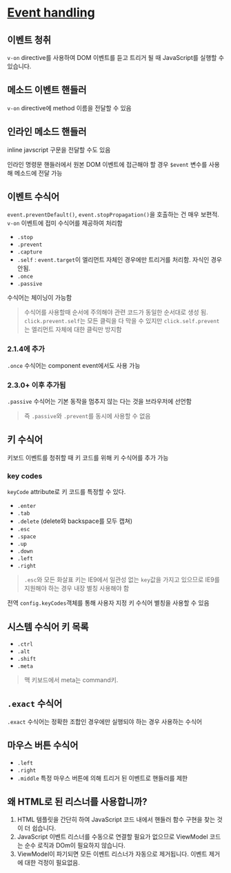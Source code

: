 # [Event handling](https://kr.vuejs.org/v2/guide/events.html)

## 이벤트 청취
`v-on` directive를 사용하여 DOM 이벤트를 듣고 트리거 될 때 JavaScript를 실행할 수 있습니다.

## 메소드 이벤트 핸들러
`v-on` directive에 method 이름을 전달할 수 있음

## 인라인 메소드 핸들러
inline javscript 구문을 전달할 수도 있음

인라인 명령문 핸들러에서 원본 DOM 이벤트에 접근해야 할 경우 `$event` 변수를 사용해 메소드에 전달 가능

## 이벤트 수식어
`event.preventDefault()`, `event.stopPropagation()`을 호출하는 건 매우 보편적. `v-on` 이벤트에 접미 수식어를 제공하여 처리함

- `.stop`
- `.prevent`
- `.capture`
- `.self` : `event.target`이 엘리먼트 자체인 경우에만 트리거를 처리함. 자식인 경우 안됨.
- `.once`
- `.passive`

수식어는 체이닝이 가능함

> 수식어를 사용할때 순서에 주의해야 관련 코드가 동일한 순서대로 생성 됨. `click.prevent.self`는 모든 클릭을 다 막을 수 있지만 `click.self.prevent`는 엘리먼트 자체에 대한 클릭만 방지함

### 2.1.4에 추가
`.once` 수식어는 component event에서도 사용 가능

### 2.3.0+ 이후 추가됨
`.passive` 수식어는 기본 동작을 멈추지 않는 다는 것을 브라우저에 선언함

> 즉 `.passive`와 `.prevent`를 동시에 사용할 수 없음

## 키 수식어
키보드 이벤트를 청취할 때 키 코드를 위해 키 수식어를 추가 가능

### key codes
`keyCode` attribute로 키 코드를 특정할 수 있다.

- `.enter`
- `.tab`
- `.delete` (delete와 backspace를 모두 캡쳐)
- `.esc`
- `.space`
- `.up`
- `.down`
- `.left`
- `.right`

> `.esc`와 모든 화살표 키는 IE9에서 일관성 없는 `key`값을 가지고 있으므로 IE9를 지원해야 하는 경우 내장 별칭 사용해야 함

전역 `config.keyCodes`객체를 통해 사용자 지정 키 수식어 별칭을 사용할 수 있음

## 시스템 수식어 키 목록
- `.ctrl`
- `.alt`
- `.shift`
- `.meta`

> 맥 키보드에서 meta는 command키.

## `.exact` 수식어
`.exact` 수식어는 정확한 조합인 경우에만 실행되야 하는 경우 사용하는 수식어

## 마우스 버튼 수식어
- `.left`
- `.right`
- `.middle`
특정 마우스 버튼에 의해 트리거 된 이벤트로 핸들러를 제한

## 왜 HTML로 된 리스너를 사용합니까?
1. HTML 템플릿을 간단히 하여 JavaScript 코드 내에서 핸들러 함수 구현을 찾는 것이 더 쉽습니다.
2. JavaScript 이벤트 리스너를 수동으로 연결할 필요가 없으므로 ViewModel 코드는 순수 로직과 DOm이 필요하지 않습니다.
3. ViewModel이 파기되면 모든 이벤트 리스너가 자동으로 제거됩니다. 이벤트 제거에 대한 걱정이 필요없음.